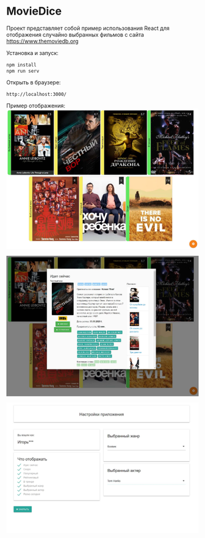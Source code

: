 # MovieDice

Проект представляет собой пример использования React для отображения случайно выбранных фильмов с сайта https://www.themoviedb.org

Установка и запуск:

```
npm install
npm run serv
```

Открыть в браузере:

```
http://localhost:3000/
```

Пример отображения:
![Экран 1](screenshots/screenshot1.jpg)

![Экран 2](screenshots/screenshot2.jpg)

![Экран 3](screenshots/screenshot3.jpg)
